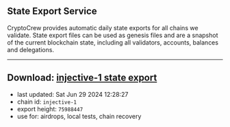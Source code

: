 ## State Export Service
CryptoCrew provides automatic daily state exports for all chains we validate. State export files can be used as genesis files and are a snapshot of the current blockchain state, including all validators, accounts, balances and delegations.

---
**Download: [injective-1 state export](https://dl-eu2.ccvalidators.com/SERVICE/injective/injective-1_export_75988447.json)**
---

- last updated: Sat Jun 29 2024 12:28:27
- chain id: `injective-1`
- export height: `75988447`
- use for: airdrops, local tests, chain recovery
